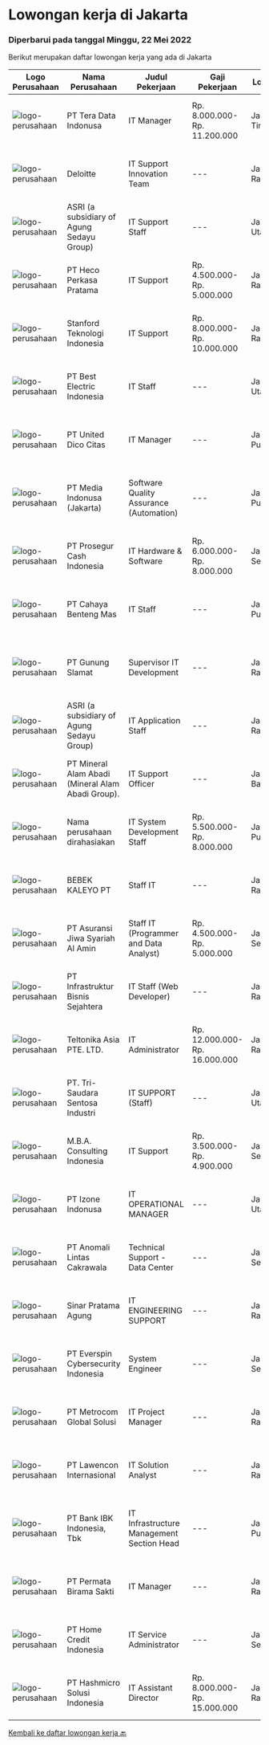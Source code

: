 
  # Lowongan kerja di Jakarta

  ### Diperbarui pada tanggal Minggu, 22 Mei 2022

  Berikut merupakan daftar lowongan kerja yang ada di Jakarta

  |Logo Perusahaan | Nama Perusahaan | Judul Pekerjaan | Gaji Pekerjaan | Lokasi | Deskripsi | Tanggal diunggah | Pranala |
  | -------------- | --------------- | --------------- | --------- | --------- | -------------- | ------- | ----------- |
  |![logo-perusahaan](https://image-service-cdn.seek.com.au/a0bb372251f3200733a3d47ff2480ae6bf58bbc6/ee4dce1061f3f616224767ad58cb2fc751b8d2dc)|PT Tera Data Indonusa|IT Manager|Rp. 8.000.000-Rp. 11.200.000|Jakarta Timur|Kualifikasi : Memiliki pengalaman 3 - 5 tahun diposisi yang sama Memiliki Pendidikan Min. S1 jurusan IT Memiliki pengalaman di industri elektronik...|Kamis, 19 Mei 2022|https://www.jobstreet.co.id/id/job/it-manager-3888281?token=0~1541e4df-c734-400a-ae7e-4af0a02a4424&sectionRank=1&jobId=jobstreet-id-job-3888281|
|![logo-perusahaan](https://image-service-cdn.seek.com.au/a01061ca8a24cadb65625621e6f76dacf2a2988b/ee4dce1061f3f616224767ad58cb2fc751b8d2dc)|Deloitte|IT Support Innovation Team|---|Jakarta Raya|Job Responsibilities: Develop and customize applications as a full-stack developer for either web, desktop, and SharePoint Gathering user request and...|Kamis, 19 Mei 2022|https://www.jobstreet.co.id/id/job/it-support-innovation-team-3888323?token=0~1541e4df-c734-400a-ae7e-4af0a02a4424&sectionRank=2&jobId=jobstreet-id-job-3888323|
|![logo-perusahaan](https://image-service-cdn.seek.com.au/1b7ceb79495ce212436f0fb45368fe9ffa13930a/ee4dce1061f3f616224767ad58cb2fc751b8d2dc)|ASRI (a subsidiary of Agung Sedayu Group)|IT Support Staff|---|Jakarta Utara|Qualification: Bachelor Degree in Computer Science / Information Technology or related major from reputable university Have minimum 2 years in related...|Jumat, 20 Mei 2022|https://www.jobstreet.co.id/id/job/it-support-staff-3889959?token=0~1541e4df-c734-400a-ae7e-4af0a02a4424&sectionRank=3&jobId=jobstreet-id-job-3889959|
|![logo-perusahaan](https://image-service-cdn.seek.com.au/08f8b1b9d6758694455f9504b955844418ca5218/ee4dce1061f3f616224767ad58cb2fc751b8d2dc)|PT Heco Perkasa Pratama|IT Support|Rp. 4.500.000-Rp. 5.000.000|Jakarta Raya|Kualifikasi:-       Pendidikan minimal S1 Teknik Komputer/Teknik Informatika/Ilmu Komputer-       Usia maksimal 30 tahun-       Memahami dan menguasai...|Sabtu, 21 Mei 2022|https://www.jobstreet.co.id/id/job/it-support-3891163?token=0~1541e4df-c734-400a-ae7e-4af0a02a4424&sectionRank=4&jobId=jobstreet-id-job-3891163|
|![logo-perusahaan](https://i.ibb.co/sqvTCh9/112815900-stock-vector-no-image-available-icon-flat-vector.webp)|Stanford Teknologi Indonesia|IT Support|Rp. 8.000.000-Rp. 10.000.000|Jakarta Raya|Job Description : Installation, configuration and maintenance of hardware (Hardware POS), software, systems, networks. Repair and replace equipment as...|Jumat, 20 Mei 2022|https://www.jobstreet.co.id/id/job/it-support-3889997?token=0~1541e4df-c734-400a-ae7e-4af0a02a4424&sectionRank=5&jobId=jobstreet-id-job-3889997|
|![logo-perusahaan](https://i.ibb.co/sqvTCh9/112815900-stock-vector-no-image-available-icon-flat-vector.webp)|PT Best Electric Indonesia|IT Staff|---|Jakarta Utara|Kualifikasi:-       Pendidikan minimal S1 Teknik Komputer/Teknik Informatika/Ilmu Komputer-       Usia maksimal 30 tahun-       Memahami dan menguasai...|Jumat, 20 Mei 2022|https://www.jobstreet.co.id/id/job/it-staff-3890872?token=0~1541e4df-c734-400a-ae7e-4af0a02a4424&sectionRank=6&jobId=jobstreet-id-job-3890872|
|![logo-perusahaan](https://image-service-cdn.seek.com.au/4caeffb4eb04ca61da981ce21474bfe75a6ec04a/ee4dce1061f3f616224767ad58cb2fc751b8d2dc)|PT United Dico Citas|IT Manager|---|Jakarta Pusat|Requirements and skills: Bachelor's degree in Information Technology, Computer Science, Information Systems, or a related field, or equivalent...|Sabtu, 21 Mei 2022|https://www.jobstreet.co.id/id/job/it-manager-3891273?token=0~1541e4df-c734-400a-ae7e-4af0a02a4424&sectionRank=7&jobId=jobstreet-id-job-3891273|
|![logo-perusahaan](https://image-service-cdn.seek.com.au/3842dfa226f071974dda4067c6435587d7c67528/ee4dce1061f3f616224767ad58cb2fc751b8d2dc)|PT Media Indonusa (Jakarta)|Software Quality Assurance (Automation)|---|Jakarta Pusat|Requirements Candidate must possess at least Bachelor's Degree in Engineering (Computer/Telecommunication), Computer Science/Information Technology or...|Sabtu, 21 Mei 2022|https://www.jobstreet.co.id/id/job/software-quality-assurance-automation-3879745?token=0~1541e4df-c734-400a-ae7e-4af0a02a4424&sectionRank=8&jobId=jobstreet-id-job-3879745|
|![logo-perusahaan](https://image-service-cdn.seek.com.au/4a727fba344178bd798441e19dd483dc412a366a/ee4dce1061f3f616224767ad58cb2fc751b8d2dc)|PT Prosegur Cash Indonesia|IT Hardware & Software|Rp. 6.000.000-Rp. 8.000.000|Jakarta Selatan|Providing employees with IT Facilities (hardware, asset, technical system, pos, antivirus, email, laptop, computers, printers, etc) Maintaining POS...|Jumat, 20 Mei 2022|https://www.jobstreet.co.id/id/job/it-hardware-software-3890850?token=0~1541e4df-c734-400a-ae7e-4af0a02a4424&sectionRank=9&jobId=jobstreet-id-job-3890850|
|![logo-perusahaan](https://image-service-cdn.seek.com.au/c8ba495425bad71d375cfe69a17369d74c6f2141/ee4dce1061f3f616224767ad58cb2fc751b8d2dc)|PT Cahaya Benteng Mas|IT Staff|---|Jakarta Pusat|Usia Maksimal 27 Tahun Kandidat harus memiliki setidaknya Gelar Sarjana jurusan Teknik Informatika/ Teknik Komputer/ Sistem Informatika/ Manajemen...|Jumat, 20 Mei 2022|https://www.jobstreet.co.id/id/job/it-staff-3891034?token=0~1541e4df-c734-400a-ae7e-4af0a02a4424&sectionRank=10&jobId=jobstreet-id-job-3891034|
|![logo-perusahaan](https://image-service-cdn.seek.com.au/d76ad705a69da9b2f5f19b820f74f89c7709b2cd/ee4dce1061f3f616224767ad58cb2fc751b8d2dc)|PT Gunung Slamat|Supervisor IT Development|---|Jakarta Raya|Requirements : Candidate must possess at least Bachelor's Degree in Engineering (Computer/Telecommunication), Computer Science/Information Technology...|Sabtu, 21 Mei 2022|https://www.jobstreet.co.id/id/job/supervisor-it-development-3891291?token=0~1541e4df-c734-400a-ae7e-4af0a02a4424&sectionRank=11&jobId=jobstreet-id-job-3891291|
|![logo-perusahaan](https://image-service-cdn.seek.com.au/1b7ceb79495ce212436f0fb45368fe9ffa13930a/ee4dce1061f3f616224767ad58cb2fc751b8d2dc)|ASRI (a subsidiary of Agung Sedayu Group)|IT Application Staff|---|Jakarta Raya|Qualifications: Candidate must possess at least Bachelor's Degree Information Technology/Information System or equivalent At least minimum 2 year(s)...|Jumat, 20 Mei 2022|https://www.jobstreet.co.id/id/job/it-application-staff-3889941?token=0~1541e4df-c734-400a-ae7e-4af0a02a4424&sectionRank=12&jobId=jobstreet-id-job-3889941|
|![logo-perusahaan](https://image-service-cdn.seek.com.au/78d4f38ff4295855bebf3b9d282c91a10e94c4ac/ee4dce1061f3f616224767ad58cb2fc751b8d2dc)|PT Mineral Alam Abadi (Mineral Alam Abadi Group).|IT Support Officer|---|Jakarta Barat|Job Description: Provide repair solutions if there is damage to the computer or network Provide plans or solutions for IT needs, both networks,...|Kamis, 19 Mei 2022|https://www.jobstreet.co.id/id/job/it-support-officer-3888613?token=0~1541e4df-c734-400a-ae7e-4af0a02a4424&sectionRank=13&jobId=jobstreet-id-job-3888613|
|![logo-perusahaan](https://i.ibb.co/sqvTCh9/112815900-stock-vector-no-image-available-icon-flat-vector.webp)|Nama perusahaan dirahasiakan|IT System Development Staff|Rp. 5.500.000-Rp. 8.000.000|Jakarta Pusat|IT SYSTEM DEVELOPMENT STAFF Equirements:· S1 Sistem Informasi, S. Teknik Informatika, S. Komputer· Pengalaman 2 tahun sebagai IT System Development...|Sabtu, 21 Mei 2022|https://www.jobstreet.co.id/id/job/it-system-development-staff-3881073?token=0~1541e4df-c734-400a-ae7e-4af0a02a4424&sectionRank=14&jobId=jobstreet-id-job-3881073|
|![logo-perusahaan](https://image-service-cdn.seek.com.au/d6161163a221c8c340019ee581d258c52dfe4513/ee4dce1061f3f616224767ad58cb2fc751b8d2dc)|BEBEK KALEYO PT|Staff IT|---|Jakarta Raya|Deskripsi Pekerjaan: Mengatasi Troubleshooting PC &amp; Laptop (computer), Networking LAN, Email, Hardware, Printer, dan lain-lain Pemeliharaan...|Jumat, 20 Mei 2022|https://www.jobstreet.co.id/id/job/staff-it-3890059?token=0~1541e4df-c734-400a-ae7e-4af0a02a4424&sectionRank=15&jobId=jobstreet-id-job-3890059|
|![logo-perusahaan](https://image-service-cdn.seek.com.au/a0bcbd6d903a30a8bb756239475ab73e5f7c353f/ee4dce1061f3f616224767ad58cb2fc751b8d2dc)|PT Asuransi Jiwa Syariah Al Amin|Staff IT (Programmer and Data Analyst)|Rp. 4.500.000-Rp. 5.000.000|Jakarta Selatan|KUALIFIKASI: Berusia maksimal 30 tahun Pendidikan minimal S1 jurusan IT Berpengalaman minimal 1 - 2 tahun dan familiar dengan Web Programming: PHP,...|Sabtu, 21 Mei 2022|https://www.jobstreet.co.id/id/job/staff-it-programmer-and-data-analyst-3880294?token=0~1541e4df-c734-400a-ae7e-4af0a02a4424&sectionRank=16&jobId=jobstreet-id-job-3880294|
|![logo-perusahaan](https://image-service-cdn.seek.com.au/a873fba6d62360e36e4fdd2e74d6297a2810d19d/ee4dce1061f3f616224767ad58cb2fc751b8d2dc)|PT Infrastruktur Bisnis Sejahtera|IT Staff (Web Developer)|---|Jakarta Raya|Kualifikasi: Pendidikan Minima S1 Teknik Informatika / Sistem Informasi Pengalaman dibidang yang sama minimal 2 tahun Menguasai kemampuan bidang web...|Sabtu, 21 Mei 2022|https://www.jobstreet.co.id/id/job/it-staff-web-developer-3880616?token=0~1541e4df-c734-400a-ae7e-4af0a02a4424&sectionRank=17&jobId=jobstreet-id-job-3880616|
|![logo-perusahaan](https://image-service-cdn.seek.com.au/c5bbbebef2d90f4b2e510f660187a1f1202999c4/ee4dce1061f3f616224767ad58cb2fc751b8d2dc)|Teltonika Asia PTE. LTD.|IT Administrator|Rp. 12.000.000-Rp. 16.000.000|Jakarta Raya|Teltonika company group unites more than 2000 employees all over the world. We strive to become a global leader in developing and manufacturing unique...|Rabu, 18 Mei 2022|https://www.jobstreet.co.id/id/job/it-administrator-9588252/origin/sg?token=0~1541e4df-c734-400a-ae7e-4af0a02a4424&sectionRank=18&jobId=jobstreet-sg-job-9588252|
|![logo-perusahaan](https://image-service-cdn.seek.com.au/511f3eb7f518318b97b9abff7573ee18908bb58e/ee4dce1061f3f616224767ad58cb2fc751b8d2dc)|PT. Tri-Saudara Sentosa Industri|IT SUPPORT (Staff)|---|Jakarta Utara|Kualifikasi: Usia maksimal 32 tahun Pendidikan minimal D3/S1 (Teknik Informatika, Teknik komputer, Manajemen Informatika) - WAJIB Pengalaman minimal 2...|Kamis, 19 Mei 2022|https://www.jobstreet.co.id/id/job/it-support-staff-3889207?token=0~1541e4df-c734-400a-ae7e-4af0a02a4424&sectionRank=19&jobId=jobstreet-id-job-3889207|
|![logo-perusahaan](https://image-service-cdn.seek.com.au/d974481226bdce22c7e7bf9736923aab484f6217/ee4dce1061f3f616224767ad58cb2fc751b8d2dc)|M.B.A. Consulting Indonesia|IT Support|Rp. 3.500.000-Rp. 4.900.000|Jakarta Selatan|Main Task: 1. Responsible for all corrective maintenance of hardware and software in MBA (PC, Laptop, Server, CCTV , AP, Switch, Router, Printer,...|Jumat, 20 Mei 2022|https://www.jobstreet.co.id/id/job/it-support-3890705?token=0~1541e4df-c734-400a-ae7e-4af0a02a4424&sectionRank=20&jobId=jobstreet-id-job-3890705|
|![logo-perusahaan](https://image-service-cdn.seek.com.au/c56bc5dcdfea041afc356b58e49fb897ce296111/ee4dce1061f3f616224767ad58cb2fc751b8d2dc)|PT Izone Indonusa|IT OPERATIONAL MANAGER|---|Jakarta Utara|Job Description: Provide day to day technical support to users both onsite or remote. Install and support LANs, WANs, network segments, hardware and...|Jumat, 20 Mei 2022|https://www.jobstreet.co.id/id/job/it-operational-manager-3890890?token=0~1541e4df-c734-400a-ae7e-4af0a02a4424&sectionRank=21&jobId=jobstreet-id-job-3890890|
|![logo-perusahaan](https://image-service-cdn.seek.com.au/f77a4a4b1a9cbdd3c7f1497a2676b3a94c4a19d4/ee4dce1061f3f616224767ad58cb2fc751b8d2dc)|PT Anomali Lintas Cakrawala|Technical Support - Data Center|---|Jakarta Selatan|Memiliki pengalaman di bidang TI minimal 2 tahun. Menguasai konsep dan desain infrastruktur TI serta troubleshooting nya.    Memiliki kemampuan dalam...|Jumat, 20 Mei 2022|https://www.jobstreet.co.id/id/job/technical-support-data-center-3890499?token=0~1541e4df-c734-400a-ae7e-4af0a02a4424&sectionRank=22&jobId=jobstreet-id-job-3890499|
|![logo-perusahaan](https://image-service-cdn.seek.com.au/930213b804b4130dec2c79a61b08ea37738f4df7/ee4dce1061f3f616224767ad58cb2fc751b8d2dc)|Sinar Pratama Agung|IT ENGINEERING SUPPORT|---|Jakarta Raya|Deskripsi Pekerjaan Bertanggung jawab atas penyiapan Data Manajemen, Data Evaluasi &amp; Monitoring Memelihara Server dan menjaga koneksi network...|Kamis, 19 Mei 2022|https://www.jobstreet.co.id/id/job/it-engineering-support-3888142?token=0~1541e4df-c734-400a-ae7e-4af0a02a4424&sectionRank=23&jobId=jobstreet-id-job-3888142|
|![logo-perusahaan](https://image-service-cdn.seek.com.au/9161b226f1340772a7e944b2b9b93ce1ab59a2cb/ee4dce1061f3f616224767ad58cb2fc751b8d2dc)|PT Everspin Cybersecurity Indonesia|System Engineer|---|Jakarta Selatan|Requirements: Experienced as IT System Administrator or System Engineering for at least 3 years. Familiar or experience with UNIX platform (CentOS,...|Sabtu, 21 Mei 2022|https://www.jobstreet.co.id/id/job/system-engineer-3872408?token=0~1541e4df-c734-400a-ae7e-4af0a02a4424&sectionRank=24&jobId=jobstreet-id-job-3872408|
|![logo-perusahaan](https://image-service-cdn.seek.com.au/ff4cb1233a290f926d9dced69b6a50ab8b087e47/ee4dce1061f3f616224767ad58cb2fc751b8d2dc)|PT Metrocom Global Solusi|IT Project Manager|---|Jakarta Raya|Kualifikasi : Pendidikan S2  background IT Usia maksimal 40 tahun Mampu dengan  tepat  membuat laporan progress report, merencanakan  dan menganalisa...|Jumat, 20 Mei 2022|https://www.jobstreet.co.id/id/job/it-project-manager-3878685?token=0~1541e4df-c734-400a-ae7e-4af0a02a4424&sectionRank=25&jobId=jobstreet-id-job-3878685|
|![logo-perusahaan](https://image-service-cdn.seek.com.au/6345608208a6e15cd259d7a6842a54639a259e9a/ee4dce1061f3f616224767ad58cb2fc751b8d2dc)|PT Lawencon Internasional|IT Solution Analyst|---|Jakarta Raya|Collecting, analyze requirements and confirm the functional requirements of the system to be developed Prepare documentation related to system...|Sabtu, 21 Mei 2022|https://www.jobstreet.co.id/id/job/it-solution-analyst-3872675?token=0~1541e4df-c734-400a-ae7e-4af0a02a4424&sectionRank=26&jobId=jobstreet-id-job-3872675|
|![logo-perusahaan](https://image-service-cdn.seek.com.au/9dda1b816dbb7694158bbd8c1d813f2ea5cf0203/ee4dce1061f3f616224767ad58cb2fc751b8d2dc)|PT Bank IBK Indonesia, Tbk|IT Infrastructure Management Section Head|---|Jakarta Pusat|Kualifikasi : Pendidikan terakhir minimal Bachelor's Degree/S1 pada program studi Computer Science/ Information Technology. Minimal memiliki...|Kamis, 19 Mei 2022|https://www.jobstreet.co.id/id/job/it-infrastructure-management-section-head-3889073?token=0~1541e4df-c734-400a-ae7e-4af0a02a4424&sectionRank=27&jobId=jobstreet-id-job-3889073|
|![logo-perusahaan](https://image-service-cdn.seek.com.au/6422d1819a8255b0bb462efcfd108f723715dd8c/ee4dce1061f3f616224767ad58cb2fc751b8d2dc)|PT Permata Birama Sakti|IT Manager|---|Jakarta Raya|Roles as system administrator responsible for planning, coordinating, securing, implementing and maintaining system information in Finance, Accounting...|Kamis, 19 Mei 2022|https://www.jobstreet.co.id/id/job/it-manager-3889217?token=0~1541e4df-c734-400a-ae7e-4af0a02a4424&sectionRank=28&jobId=jobstreet-id-job-3889217|
|![logo-perusahaan](https://image-service-cdn.seek.com.au/957d234914b6d9fd23688df6d688b8d84632cf65/ee4dce1061f3f616224767ad58cb2fc751b8d2dc)|PT Home Credit Indonesia|IT Service Administrator|---|Jakarta Selatan|Requirements: Bachelor degree majoring in IT. 2+ years experiences in IT Operations Basic knowledge in Network, PC and Firewall Technologies...|Kamis, 19 Mei 2022|https://www.jobstreet.co.id/id/job/it-service-administrator-3889385?token=0~1541e4df-c734-400a-ae7e-4af0a02a4424&sectionRank=29&jobId=jobstreet-id-job-3889385|
|![logo-perusahaan](https://image-service-cdn.seek.com.au/f6d60ad46f70dbd67cd5ea70ad66341689963cbd/ee4dce1061f3f616224767ad58cb2fc751b8d2dc)|PT Hashmicro Solusi Indonesia|IT Assistant Director|Rp. 8.000.000-Rp. 15.000.000|Jakarta Raya|Responsibility1. Assisting in developing and implementing plans and goals for the department2. Working with the director to coordinate and supervise...|Jumat, 20 Mei 2022|https://www.jobstreet.co.id/id/job/it-assistant-director-3890653?token=0~1541e4df-c734-400a-ae7e-4af0a02a4424&sectionRank=30&jobId=jobstreet-id-job-3890653|


  [Kembali ke daftar lowongan kerja 🔙](../README.md#daftar-lowongan-kerja)
  